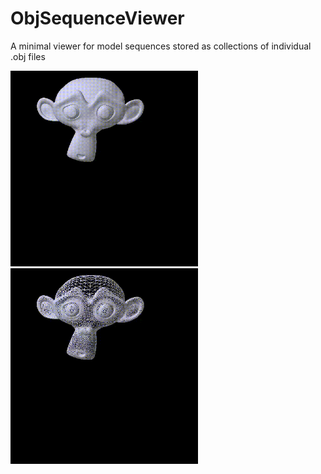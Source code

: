 # ObjSequenceViewer
A minimal viewer for model sequences stored as collections of individual .obj files

<img src="sample_videos/solid.gif" width="300">
<img src="sample_videos/wireframe.gif" width="300">

